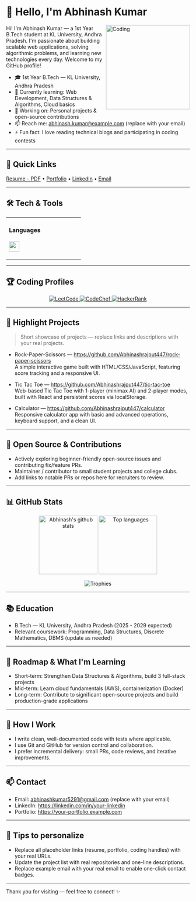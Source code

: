 # 👋 Hello, I'm Abhinash Kumar
<img align="right" alt="Coding" width="230" src="https://raw.githubusercontent.com/Abhinashrajput447/Abhinashrajput447/main/assets/hero-code.gif" />

Hi! I'm Abhinash Kumar — a 1st Year B.Tech student at KL University, Andhra Pradesh. I'm passionate about building scalable web applications, solving algorithmic problems, and learning new technologies every day. Welcome to my GitHub profile!

- 🎓 1st Year B.Tech — KL University, Andhra Pradesh
- 🌱 Currently learning: Web Development, Data Structures & Algorithms, Cloud basics
- 🔭 Working on: Personal projects & open-source contributions
- 📫 Reach me: abhinash.kumar@example.com (replace with your email)
- ⚡ Fun fact: I love reading technical blogs and participating in coding contests

---

## 🔭 Quick Links
[Resume - PDF](https://example.com/your-resume.pdf) • [Portfolio](https://your-portfolio.example.com) • [LinkedIn](https://linkedin.com/in/your-linkedin) • [Email](mailto:abhinash.kumar@example.com)

---

## 🛠️ Tech & Tools

<table>
  <tr>
    <td valign="top" width="50%">
      <h4>Languages</h4>
      <p>
        <img src="https://skillicons.dev/icons?i=c,cpp,js,ts"height="28"/>
      </p>
  </tr>
</table>

---

## 🏆 Coding Profiles
<div align="center">
  <a href="https://leetcode.com/Abhinash_4749" target="_blank">
    <img src="https://img.shields.io/badge/LeetCode-FFA116?style=for-the-badge&logo=LeetCode&logoColor=white" alt="LeetCode"/>
  </a>
  <a href="https://www.codechef.com/users/klu2500030978" target="_blank">
    <img src="https://img.shields.io/badge/CodeChef-%23964B00?style=for-the-badge&logo=CodeChef&logoColor=white" alt="CodeChef"/>
  </a>
  <a href="https://www.hackerrank.com/@h2500030978" target="_blank">
    <img src="https://img.shields.io/badge/HackerRank-2EC866?style=for-the-badge&logo=HackerRank&logoColor=white" alt="HackerRank"/>
  </a>
  
</div>

---

## 💼 Highlight Projects
> Short showcase of projects — replace links and descriptions with your real projects.

- Rock-Paper-Scissors — https://github.com/Abhinashrajput447/rock-paper-scissors  
  A simple interactive game built with HTML/CSS/JavaScript, featuring score tracking and a responsive UI.

- Tic Tac Toe — https://github.com/Abhinashrajput447/tic-tac-toe  
  Web-based Tic Tac Toe with 1-player (minimax AI) and 2-player modes, built with React and persistent scores via localStorage.

- Calculator — https://github.com/Abhinashrajput447/calculator  
  Responsive calculator app with basic and advanced operations, keyboard support, and a clean UI.

---

## 🚀 Open Source & Contributions
- Actively exploring beginner-friendly open-source issues and contributing fix/feature PRs.
- Maintainer / contributor to small student projects and college clubs.
- Add links to notable PRs or repos here for recruiters to review.

---

## 📊 GitHub Stats

<div align="center">
  <img src="https://github-readme-stats.vercel.app/api?username=Abhinashrajput447&theme=tokyonight&show_icons=true&include_all_commits=true&count_private=true" alt="Abhinash's github stats" height="160"/>
  <img src="https://github-readme-stats.vercel.app/api/top-langs/?username=Abhinashrajput447&theme=tokyonight&layout=compact" alt="Top languages" height="160"/>
</div>

<p align="center">
  <img src="https://github-profile-trophy.vercel.app/?username=Abhinashrajput447&theme=juicyfresh" alt="Trophies" />
</p>


---

## 📚 Education
- B.Tech — KL University, Andhra Pradesh (2025 - 2029 expected)
- Relevant coursework: Programming, Data Structures, Discrete Mathematics, DBMS (update as needed)

---

## 🧭 Roadmap & What I'm Learning
- Short-term: Strengthen Data Structures & Algorithms, build 3 full-stack projects
- Mid-term: Learn cloud fundamentals (AWS), containerization (Docker)
- Long-term: Contribute to significant open-source projects and build production-grade applications

---

## 📝 How I Work
- I write clean, well-documented code with tests where applicable.
- I use Git and GitHub for version control and collaboration.
- I prefer incremental delivery: small PRs, code reviews, and iterative improvements.

---

## 📫 Contact
- Email: abhinashkumar5291@gmail.com (replace with your email)
- LinkedIn: https://linkedin.com/in/your-linkedin
- Portfolio: https://your-portfolio.example.com

---

## 🙌 Tips to personalize
- Replace all placeholder links (resume, portfolio, coding handles) with your real URLs.
- Update the project list with real repositories and one-line descriptions.
- Replace example email with your real email to enable one-click contact badges.

---

Thank you for visiting — feel free to connect! ✨
